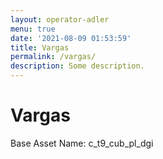 ```yaml
---
layout: operator-adler
menu: true
date: '2021-08-09 01:53:59'
title: Vargas
permalink: /vargas/
description: Some description.
---
```


# Vargas

Base Asset Name: c_t9_cub_pl_dgi